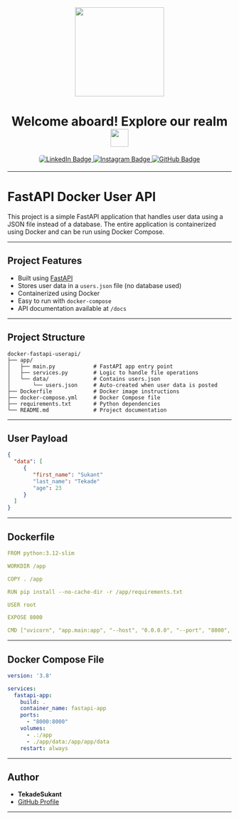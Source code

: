
<div align="center">
  <img src="https://i.giphy.com/media/v1.Y2lkPTc5MGI3NjExYm5vaHRnaGpjbXl0M2V2ZGo4Y3E3ZDlua2tmaDZidHVyNTdyazY0NiZlcD12MV9pbnRlcm5hbF9naWZfYnlfaWQmY3Q9cw/KzJkzjggfGN5Py6nkT/giphy.gif" width="200"/>
</div>

<h1 align="center">
  <span class="bold">Welcome aboard! Explore our realm</span>
  <img src="https://media.giphy.com/media/WUlplcMpOCEmTGBtBW/giphy.gif" width="40px"/>
</h1>

<div id="badges" align="center">
  <a href="https://www.linkedin.com/in/tekade-sukant-3343bb252">
    <img src="https://img.shields.io/badge/LinkedIn-0A66C2?style=for-the-badge&logo=linkedin&logoColor=white" alt="LinkedIn Badge" style="border-radius: 5px;"/>
  </a>
  <a href="https://www.instagram.com/muschifresser/" target="_blank">
    <img src="https://img.shields.io/badge/Instagram-AA336A?style=for-the-badge&logo=instagram&logoColor=white" alt="Instagram Badge" style="margin-bottom: 5px;" />
  </a>
  <a href="https://github.com/tekadesukant">
    <img src="https://img.shields.io/badge/GitHub-purple?style=for-the-badge&logo=github&logoColor=white" alt="GitHub Badge"/>
  </a>
</div>

---

# FastAPI Docker User API

This project is a simple FastAPI application that handles user data using a JSON file instead of a database. The entire application is containerized using Docker and can be run using Docker Compose.

---

## Project Features

- Built using [FastAPI](https://fastapi.tiangolo.com/)
- Stores user data in a `users.json` file (no database used)
- Containerized using Docker
- Easy to run with `docker-compose`
- API documentation available at `/docs`

---

## Project Structure

```
docker-fastapi-userapi/
├── app/
│   ├── main.py            # FastAPI app entry point
│   ├── services.py        # Logic to handle file operations
│   └── data/              # Contains users.json
│       └── users.json     # Auto-created when user data is posted
├── Dockerfile             # Docker image instructions
├── docker-compose.yml     # Docker Compose file
├── requirements.txt       # Python dependencies
└── README.md              # Project documentation
```

---

## User Payload

```json
{
  "data": [
     {
        "first_name": "Sukant"
        "last_name": "Tekade"
        "age": 23
     }
  ] 
}
```

---

## Dockerfile

```yaml
FROM python:3.12-slim

WORKDIR /app

COPY . /app

RUN pip install --no-cache-dir -r /app/requirements.txt

USER root

EXPOSE 8000

CMD ["uvicorn", "app.main:app", "--host", "0.0.0.0", "--port", "8000", "--reload"]
```

---

## Docker Compose File

```yaml
version: '3.8'

services:
  fastapi-app:
    build: .
    container_name: fastapi-app
    ports:
      - "8000:8000"
    volumes:
      - .:/app
      - ./app/data:/app/app/data
    restart: always
```

---

## Author

- **TekadeSukant**
- [GitHub Profile](https://github.com/tekadesukant)

---
